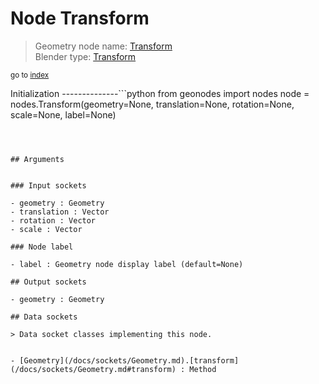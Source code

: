 
# Node Transform

> Geometry node name: [Transform](https://docs.blender.org/manual/en/latest/modeling/geometry_nodes/geometry/transform.html)<br>
  Blender type: [Transform](https://docs.blender.org/api/current/bpy.types.GeometryNodeTransform.html)
  
<sub>go to [index](/docs/index.md)</sub>

Initialization
--------------```python
from geonodes import nodes
node = nodes.Transform(geometry=None, translation=None, rotation=None, scale=None, label=None)
```



## Arguments


### Input sockets

- geometry : Geometry
- translation : Vector
- rotation : Vector
- scale : Vector

### Node label

- label : Geometry node display label (default=None)

## Output sockets

- geometry : Geometry

## Data sockets

> Data socket classes implementing this node.
  
  
- [Geometry](/docs/sockets/Geometry.md).[transform](/docs/sockets/Geometry.md#transform) : Method
  
